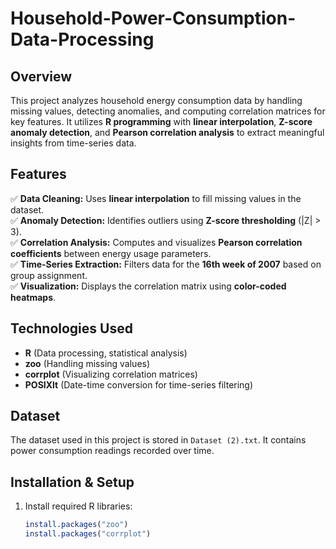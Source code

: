 # Household-Power-Consumption-Data-Processing

## Overview  
This project analyzes household energy consumption data by handling missing values, detecting anomalies, and computing correlation matrices for key features. It utilizes **R programming** with **linear interpolation**, **Z-score anomaly detection**, and **Pearson correlation analysis** to extract meaningful insights from time-series data.

## Features  
✅ **Data Cleaning:** Uses **linear interpolation** to fill missing values in the dataset.  
✅ **Anomaly Detection:** Identifies outliers using **Z-score thresholding** (|Z| > 3).  
✅ **Correlation Analysis:** Computes and visualizes **Pearson correlation coefficients** between energy usage parameters.  
✅ **Time-Series Extraction:** Filters data for the **16th week of 2007** based on group assignment.  
✅ **Visualization:** Displays the correlation matrix using **color-coded heatmaps**.

## Technologies Used  
- **R** (Data processing, statistical analysis)  
- **zoo** (Handling missing values)  
- **corrplot** (Visualizing correlation matrices)  
- **POSIXlt** (Date-time conversion for time-series filtering)

## Dataset  
The dataset used in this project is stored in `Dataset (2).txt`. It contains power consumption readings recorded over time.

## Installation & Setup  
1. Install required R libraries:  
   ```r
   install.packages("zoo")
   install.packages("corrplot")
